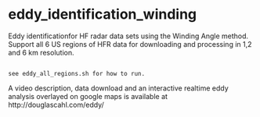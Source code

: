 # eddy_identification_winding
Eddy identificationfor HF radar data sets using the Winding Angle method. Support all 6 US regions of HFR data for downloading and processing in 1,2 and 6 km resolution. 

<code>
see eddy_all_regions.sh for how to run. 
</code>

<p>
</p>
A video description, data download and an interactive realtime eddy analysis overlayed on google maps is available at http://douglascahl.com/eddy/
